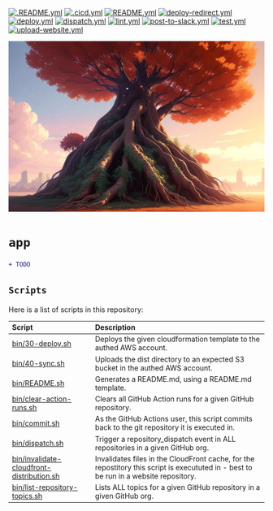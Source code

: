 <!-- markdownlint-disable MD041 MD010 -->
[![.README.yml](https://github.com/jmpa-io/app/actions/workflows/.README.yml/badge.svg)](https://github.com/jmpa-io/app/actions/workflows/.README.yml)
[![.cicd.yml](https://github.com/jmpa-io/app/actions/workflows/.cicd.yml/badge.svg)](https://github.com/jmpa-io/app/actions/workflows/.cicd.yml)
[![README.yml](https://github.com/jmpa-io/app/actions/workflows/README.yml/badge.svg)](https://github.com/jmpa-io/app/actions/workflows/README.yml)
[![deploy-redirect.yml](https://github.com/jmpa-io/app/actions/workflows/deploy-redirect.yml/badge.svg)](https://github.com/jmpa-io/app/actions/workflows/deploy-redirect.yml)
[![deploy.yml](https://github.com/jmpa-io/app/actions/workflows/deploy.yml/badge.svg)](https://github.com/jmpa-io/app/actions/workflows/deploy.yml)
[![dispatch.yml](https://github.com/jmpa-io/app/actions/workflows/dispatch.yml/badge.svg)](https://github.com/jmpa-io/app/actions/workflows/dispatch.yml)
[![lint.yml](https://github.com/jmpa-io/app/actions/workflows/lint.yml/badge.svg)](https://github.com/jmpa-io/app/actions/workflows/lint.yml)
[![post-to-slack.yml](https://github.com/jmpa-io/app/actions/workflows/post-to-slack.yml/badge.svg)](https://github.com/jmpa-io/app/actions/workflows/post-to-slack.yml)
[![test.yml](https://github.com/jmpa-io/app/actions/workflows/test.yml/badge.svg)](https://github.com/jmpa-io/app/actions/workflows/test.yml)
[![upload-website.yml](https://github.com/jmpa-io/app/actions/workflows/upload-website.yml/badge.svg)](https://github.com/jmpa-io/app/actions/workflows/upload-website.yml)

<p align="center">
  <img src="docs/logo.png"/>
</p>

# `app`

```diff
+ TODO
```

## `Scripts`

Here is a list of scripts in this repository:

Script|Description
:---|:---
[bin/30-deploy.sh](bin/30-deploy.sh) | Deploys the given cloudformation template to the authed AWS account.
[bin/40-sync.sh](bin/40-sync.sh) | Uploads the dist directory to an expected S3 bucket in the authed AWS account.
[bin/README.sh](bin/README.sh) | Generates a README.md, using a README.md template.
[bin/clear-action-runs.sh](bin/clear-action-runs.sh) | Clears all GitHub Action runs for a given GitHub repository.
[bin/commit.sh](bin/commit.sh) | As the GitHub Actions user, this script commits back to the git repository it is executed in.
[bin/dispatch.sh](bin/dispatch.sh) | Trigger a repository_dispatch event in ALL repositories in a given GitHub org.
[bin/invalidate-cloudfront-distribution.sh](bin/invalidate-cloudfront-distribution.sh) | Invalidates files in the CloudFront cache, for the repostitory this script is execututed in - best to be run in a website repository.
[bin/list-repository-topics.sh](bin/list-repository-topics.sh) | Lists ALL topics for a given GitHub repository in a given GitHub org.

